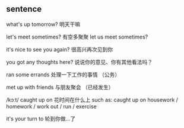 ## sentence

what's up tomorrow?  明天干嘛

let's meet sometimes?  有空多聚聚
let us meet sometimes?

it's nice to see you again? 很高兴再次见到你

you got any thoughts here? 说说你的意见、你有其他看法吗？

ran some errands   处理一下工作的事情 （公务）

met up with friends  与朋友聚会 （已经发生）

/kɔːt/
caught up on 花时间在什么上  such as: caught up on housework / homework / work out / run / exercise

it's your turn to 轮到你做...了